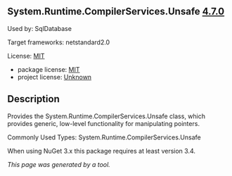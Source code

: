 System.Runtime.CompilerServices.Unsafe [4.7.0](https://www.nuget.org/packages/System.Runtime.CompilerServices.Unsafe/4.7.0)
--------------------

Used by: SqlDatabase

Target frameworks: netstandard2.0

License: [MIT](../../../../licenses/mit) 

- package license: [MIT](https://licenses.nuget.org/MIT) 
- project license: [Unknown](https://github.com/dotnet/corefx) 

Description
-----------
Provides the System.Runtime.CompilerServices.Unsafe class, which provides generic, low-level functionality for manipulating pointers.

Commonly Used Types:
System.Runtime.CompilerServices.Unsafe
 
When using NuGet 3.x this package requires at least version 3.4.

*This page was generated by a tool.*